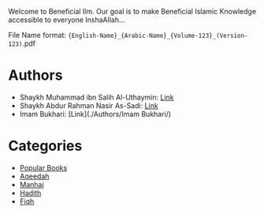 Welcome to Beneficial Ilm. Our goal is to make Beneficial Islamic Knowledge accessible to everyone InshaAllah...

File Name format: `{English-Name}_{Arabic-Name}_{Volume-123}_(Version-123)`.pdf

# Authors

-   Shaykh Muhammad ibn Salih Al-Uthaymin: [Link](./Authors/Shaykh%20Muhammad%20Ibn%20Salih%20Al-Uthaymeen/)
-   Shaykh Abdur Rahman Nasir As-Sadi: [Link](./Authors/Shaykh%20Abdur%20Rahman%20Nasir%20As-Sadi/)
-   Imam Bukhari: [Link](./Authors/Imam Bukhari/)

# Categories

-   [Popular Books](./Categories/Popular.md)
-   [Aqeedah](./Categories/Aqeedah.md)
-   [Manhaj](./Categories/Manhaj.md)
-   [Hadith](./Categories/Hadith.md)
-   [Fiqh](./Categories/Fiqh.md)
